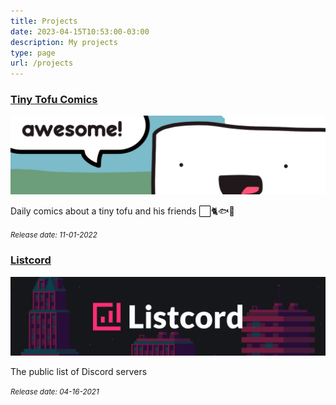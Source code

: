 ```yaml
---
title: Projects
date: 2023-04-15T10:53:00-03:00
description: My projects
type: page
url: /projects
---
```


### [Tiny Tofu Comics](https://tinytofucomics.com)

[![Tiny Tofu Comics](tiny_tofu_comics.png)](https://tinytofucomics.com)

Daily comics about a tiny tofu and his friends ⬜️🐈🐟🦑

<small>_Release date: 11-01-2022_</small>

### [Listcord](https://listcord.org)

[![Listcord](listcord.png)](https://listcord.org)

The public list of Discord servers

<small>_Release date: 04-16-2021_</small>
